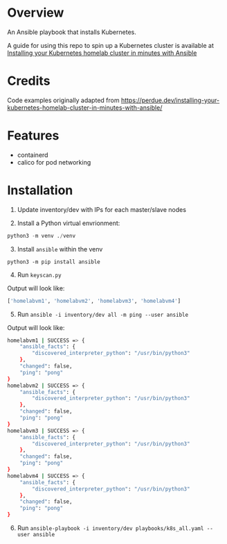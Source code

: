 # Overview
An Ansible playbook that installs Kubernetes.

A guide for using this repo to spin up a Kubernetes cluster is available at [Installing your Kubernetes homelab cluster in minutes with Ansible](https://perdue.dev/installing-your-kubernetes-homelab-cluster-in-minutes-with-ansible/)


# Credits

Code examples originally adapted from https://perdue.dev/installing-your-kubernetes-homelab-cluster-in-minutes-with-ansible/


# Features
- containerd
- calico for pod networking


# Installation

1. Update inventory/dev with IPs for each master/slave nodes

2. Install a Python virtual envrionment:

```python
python3 -m venv ./venv
```

3. Install `ansible` within the venv

`python3 -m pip install ansible`

4. Run `keyscan.py`

Output will look like:

```bash
['homelabvm1', 'homelabvm2', 'homelabvm3', 'homelabvm4']
```


5. Run `ansible -i inventory/dev all -m ping --user ansible`

Output will look like:

```bash
homelabvm1 | SUCCESS => {
    "ansible_facts": {
        "discovered_interpreter_python": "/usr/bin/python3"
    },
    "changed": false,
    "ping": "pong"
}
homelabvm2 | SUCCESS => {
    "ansible_facts": {
        "discovered_interpreter_python": "/usr/bin/python3"
    },
    "changed": false,
    "ping": "pong"
}
homelabvm3 | SUCCESS => {
    "ansible_facts": {
        "discovered_interpreter_python": "/usr/bin/python3"
    },
    "changed": false,
    "ping": "pong"
}
homelabvm4 | SUCCESS => {
    "ansible_facts": {
        "discovered_interpreter_python": "/usr/bin/python3"
    },
    "changed": false,
    "ping": "pong"
}
```


6. Run `ansible-playbook -i inventory/dev playbooks/k8s_all.yaml --user ansible`
